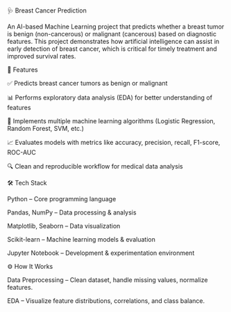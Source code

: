 🩺 Breast Cancer Prediction

An AI-based Machine Learning project that predicts whether a breast tumor is benign (non-cancerous) or malignant (cancerous) based on diagnostic features. This project demonstrates how artificial intelligence can assist in early detection of breast cancer, which is critical for timely treatment and improved survival rates.

🚀 Features

✅ Predicts breast cancer tumors as benign or malignant

📊 Performs exploratory data analysis (EDA) for better understanding of features

🧠 Implements multiple machine learning algorithms (Logistic Regression, Random Forest, SVM, etc.)

📈 Evaluates models with metrics like accuracy, precision, recall, F1-score, ROC-AUC

🔍 Clean and reproducible workflow for medical data analysis

🛠️ Tech Stack

Python – Core programming language

Pandas, NumPy – Data processing & analysis

Matplotlib, Seaborn – Data visualization

Scikit-learn – Machine learning models & evaluation

Jupyter Notebook – Development & experimentation environment

⚙️ How It Works

Data Preprocessing – Clean dataset, handle missing values, normalize features.

EDA – Visualize feature distributions, correlations, and class balance.

Model Training – Train multiple models (Logistic Regression, Random Forest, SVM, Decision Trees).

Model Evaluation – Compare performance using classification metrics.

Prediction – Classify new inputs into benign or malignant.

🎯 Applications

Healthcare decision support – Assists doctors in screening patients

Medical research – Used to test predictive models on clinical datasets

Education – Hands-on AI project for learning ML in healthcare

📌 Future Enhancements

Integration with Deep Learning (Neural Networks)

Deployment as a web or mobile app

Real-time data integration from medical imaging APIs

📜 License

This project is licensed under the MIT License – free to use and modify.
